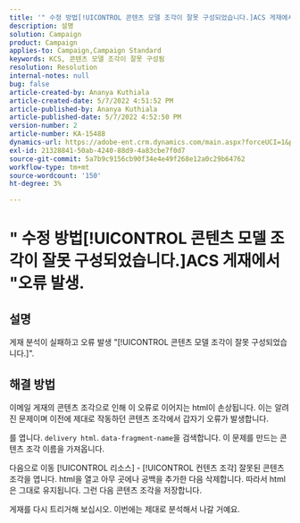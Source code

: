 ```yaml
---
title: '" 수정 방법[!UICONTROL 콘텐츠 모델 조각이 잘못 구성되었습니다.]ACS 게재에서 "오류 발생.'
description: 설명
solution: Campaign
product: Campaign
applies-to: Campaign,Campaign Standard
keywords: KCS, 콘텐츠 모델 조각이 잘못 구성됨
resolution: Resolution
internal-notes: null
bug: false
article-created-by: Ananya Kuthiala
article-created-date: 5/7/2022 4:51:52 PM
article-published-by: Ananya Kuthiala
article-published-date: 5/7/2022 4:52:50 PM
version-number: 2
article-number: KA-15488
dynamics-url: https://adobe-ent.crm.dynamics.com/main.aspx?forceUCI=1&pagetype=entityrecord&etn=knowledgearticle&id=e0b342fe-25ce-ec11-a7b5-0022480a8e40
exl-id: 21328841-50ab-4240-88d9-4a83cbe7f0d7
source-git-commit: 5a7b9c9156cb90f34e4e49f268e12a0c29b64762
workflow-type: tm+mt
source-wordcount: '150'
ht-degree: 3%

---
```


# &quot; 수정 방법[!UICONTROL 콘텐츠 모델 조각이 잘못 구성되었습니다.]ACS 게재에서 &quot;오류 발생.

## 설명

게재 분석이 실패하고 오류 발생 &quot;[!UICONTROL 콘텐츠 모델 조각이 잘못 구성되었습니다.]&quot;.

## 해결 방법


이메일 게재의 콘텐츠 조각으로 인해 이 오류로 이어지는 html이 손상됩니다. 이는 알려진 문제이며 이전에 제대로 작동하던 콘텐츠 조각에서 갑자기 오류가 발생합니다.

를 엽니다. `delivery html`. `data-fragment-name`을 검색합니다. 이 문제를 만드는 콘텐츠 조각 이름을 가져옵니다.

다음으로 이동 [!UICONTROL 리소스] - [!UICONTROL 컨텐츠 조각] 잘못된 콘텐츠 조각을 엽니다. html을 열고 아무 곳에나 공백을 추가한 다음 삭제합니다. 따라서 html은 그대로 유지됩니다. 그런 다음 콘텐츠 조각을 저장합니다.

게재를 다시 트리거해 보십시오. 이번에는 제대로 분석해서 나갈 거예요.
